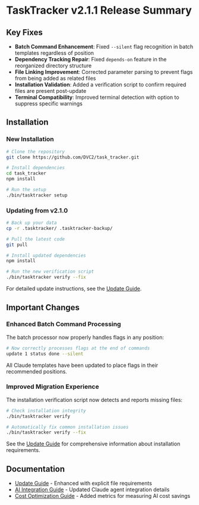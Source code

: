 # TaskTracker v2.1.1 Release Summary

## Key Fixes

- **Batch Command Enhancement**: Fixed `--silent` flag recognition in batch templates regardless of position
- **Dependency Tracking Repair**: Fixed `depends-on` feature in the reorganized directory structure
- **File Linking Improvement**: Corrected parameter parsing to prevent flags from being added as related files
- **Installation Validation**: Added a verification script to confirm required files are present post-update
- **Terminal Compatibility**: Improved terminal detection with option to suppress specific warnings

## Installation

### New Installation

```bash
# Clone the repository
git clone https://github.com/DVC2/task_tracker.git

# Install dependencies
cd task_tracker
npm install

# Run the setup
./bin/tasktracker setup
```

### Updating from v2.1.0

```bash
# Back up your data
cp -r .tasktracker/ .tasktracker-backup/

# Pull the latest code
git pull

# Install updated dependencies
npm install

# Run the new verification script
./bin/tasktracker verify --fix
```

For detailed update instructions, see the [Update Guide](docs/guides/UPDATING.md).

## Important Changes

### Enhanced Batch Command Processing

The batch processor now properly handles flags in any position:

```bash
# Now correctly processes flags at the end of commands
update 1 status done --silent
```

All Claude templates have been updated to place flags in their recommended positions.

### Improved Migration Experience

The installation verification script now detects and reports missing files:

```bash
# Check installation integrity
./bin/tasktracker verify

# Automatically fix common installation issues
./bin/tasktracker verify --fix
```

See the [Update Guide](docs/guides/UPDATING.md) for comprehensive information about installation requirements.

## Documentation

- [Update Guide](docs/guides/UPDATING.md) - Enhanced with explicit file requirements
- [AI Integration Guide](docs/AI-INTEGRATION.md) - Updated Claude agent integration details
- [Cost Optimization Guide](docs/guides/COST-OPTIMIZATION.md) - Added metrics for measuring AI cost savings 